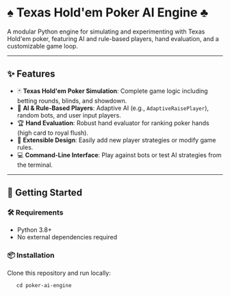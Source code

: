 # ♠️ Texas Hold'em Poker AI Engine ♣️

A modular Python engine for simulating and experimenting with Texas Hold'em poker, featuring AI and rule-based players, hand evaluation, and a customizable game loop.

---

## ✨ Features

- 🃏 **Texas Hold'em Poker Simulation**: Complete game logic including betting rounds, blinds, and showdown.
- 🤖 **AI & Rule-Based Players**: Adaptive AI (e.g., `AdaptiveRaisePlayer`), random bots, and user input players.
- 🏆 **Hand Evaluation**: Robust hand evaluator for ranking poker hands (high card to royal flush).
- 🧩 **Extensible Design**: Easily add new player strategies or modify game rules.
- 💻 **Command-Line Interface**: Play against bots or test AI strategies from the terminal.

---

## 🚀 Getting Started

### 🛠️ Requirements

- Python 3.8+
- No external dependencies required

### 📦 Installation

Clone this repository and run locally:
```git clone https://github.com/yourusername/poker-ai-engine.git
   cd poker-ai-engine
```
